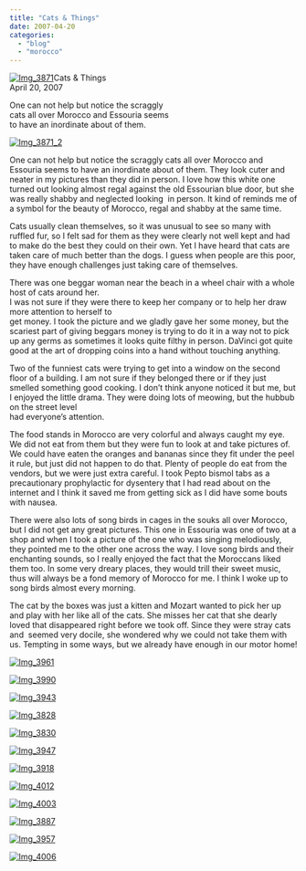 ```yaml
---
title: "Cats & Things"
date: 2007-04-20
categories: 
  - "blog"
  - "morocco"
---
```


[![Img_3871](https://pub-ac94b3f306b24c0dba4238943c97f2e1.r2.dev/soultravelers3/images/2008/03/25/img_3871.png "Img_3871")](https://pub-ac94b3f306b24c0dba4238943c97f2e1.r2.dev/photos/uncategorized/2008/03/25/img_3871.png)Cats & Things  
April 20, 2007

One can not help but notice the scraggly  
cats all over Morocco and Essouria seems  
to have an inordinate about of them.

<!--more-->

[![Img_3871_2](https://pub-ac94b3f306b24c0dba4238943c97f2e1.r2.dev/soultravelers3/images/2008/03/25/img_3871_2.png "Img_3871_2")](https://pub-ac94b3f306b24c0dba4238943c97f2e1.r2.dev/photos/uncategorized/2008/03/25/img_3871_2.png)

One can not help but notice the scraggly cats all over Morocco and Essouria seems to have an inordinate about of them. They look cuter and neater in my pictures than they did in person. I love how this white one turned out looking almost regal against the old Essourian blue door, but she was really shabby and neglected looking  in person. It kind of reminds me of a symbol for the beauty of Morocco, regal and shabby at the same time.

Cats usually clean themselves, so it was unusual to see so many with ruffled fur, so I felt sad for them as they were clearly not well kept and had to make do the best they could on their own. Yet I have heard that cats are taken care of much better than the dogs. I guess when people are this poor, they have enough challenges just taking care of themselves.

There was one beggar woman near the beach in a wheel chair with a whole host of cats around her.  
I was not sure if they were there to keep her company or to help her draw more attention to herself to  
get money. I took the picture and we gladly gave her some money, but the scariest part of giving beggars money is trying to do it in a way not to pick up any germs as sometimes it looks quite filthy in person. DaVinci got quite good at the art of dropping coins into a hand without touching anything.

Two of the funniest cats were trying to get into a window on the second floor of a building. I am not sure if they belonged there or if they just smelled something good cooking. I don’t think anyone noticed it but me, but I enjoyed the little drama. They were doing lots of meowing, but the hubbub on the street level  
had everyone’s attention.

The food stands in Morocco are very colorful and always caught my eye. We did not eat from them but they were fun to look at and take pictures of. We could have eaten the oranges and bananas since they fit under the peel it rule, but just did not happen to do that. Plenty of people do eat from the vendors, but we were just extra careful. I took Pepto bismol tabs as a precautionary prophylactic for dysentery that I had read about on the internet and I think it saved me from getting sick as I did have some bouts with nausea.

There were also lots of song birds in cages in the souks all over Morocco, but I did not get any great pictures. This one in Essouria was one of two at a shop and when I took a picture of the one who was singing melodiously, they pointed me to the other one across the way. I love song birds and their enchanting sounds, so I really enjoyed the fact that the Moroccans liked them too. In some very dreary places, they would trill their sweet music, thus will always be a fond memory of Morocco for me. I think I woke up to song birds almost every morning.

The cat by the boxes was just a kitten and Mozart wanted to pick her up and play with her like all of the cats. She misses her cat that she dearly loved that disappeared right before we took off. Since they were stray cats and  seemed very docile, she wondered why we could not take them with us. Tempting in some ways, but we already have enough in our motor home!

[![Img_3961](https://pub-ac94b3f306b24c0dba4238943c97f2e1.r2.dev/soultravelers3/images/2008/03/25/img_3961.png "Img_3961")](https://pub-ac94b3f306b24c0dba4238943c97f2e1.r2.dev/photos/uncategorized/2008/03/25/img_3961.png)

[![Img_3990](https://pub-ac94b3f306b24c0dba4238943c97f2e1.r2.dev/soultravelers3/images/2008/03/25/img_3990.png "Img_3990")](https://pub-ac94b3f306b24c0dba4238943c97f2e1.r2.dev/photos/uncategorized/2008/03/25/img_3990.png)

[![Img_3943](https://pub-ac94b3f306b24c0dba4238943c97f2e1.r2.dev/soultravelers3/images/2008/03/25/img_3943.png "Img_3943")](https://pub-ac94b3f306b24c0dba4238943c97f2e1.r2.dev/photos/uncategorized/2008/03/25/img_3943.png)

[![Img_3828](https://pub-ac94b3f306b24c0dba4238943c97f2e1.r2.dev/soultravelers3/images/2008/03/25/img_3828.png "Img_3828")](https://pub-ac94b3f306b24c0dba4238943c97f2e1.r2.dev/photos/uncategorized/2008/03/25/img_3828.png)

[![Img_3830](https://pub-ac94b3f306b24c0dba4238943c97f2e1.r2.dev/soultravelers3/images/2008/03/25/img_3830.png "Img_3830")](https://pub-ac94b3f306b24c0dba4238943c97f2e1.r2.dev/photos/uncategorized/2008/03/25/img_3830.png)

[![Img_3947](https://pub-ac94b3f306b24c0dba4238943c97f2e1.r2.dev/soultravelers3/images/2008/03/25/img_3947.png "Img_3947")](https://pub-ac94b3f306b24c0dba4238943c97f2e1.r2.dev/photos/uncategorized/2008/03/25/img_3947.png)

[![Img_3918](https://pub-ac94b3f306b24c0dba4238943c97f2e1.r2.dev/soultravelers3/images/2008/03/25/img_3918.png "Img_3918")](https://pub-ac94b3f306b24c0dba4238943c97f2e1.r2.dev/photos/uncategorized/2008/03/25/img_3918.png)

[![Img_4012](https://pub-ac94b3f306b24c0dba4238943c97f2e1.r2.dev/soultravelers3/images/2008/03/25/img_4012.png "Img_4012")](https://pub-ac94b3f306b24c0dba4238943c97f2e1.r2.dev/photos/uncategorized/2008/03/25/img_4012.png)

[![Img_4003](https://pub-ac94b3f306b24c0dba4238943c97f2e1.r2.dev/soultravelers3/images/2008/03/25/img_4003.png "Img_4003")](https://pub-ac94b3f306b24c0dba4238943c97f2e1.r2.dev/photos/uncategorized/2008/03/25/img_4003.png)

[![Img_3887](https://pub-ac94b3f306b24c0dba4238943c97f2e1.r2.dev/soultravelers3/images/2008/03/25/img_3887.png "Img_3887")](https://pub-ac94b3f306b24c0dba4238943c97f2e1.r2.dev/photos/uncategorized/2008/03/25/img_3887.png)

[![Img_3957](https://pub-ac94b3f306b24c0dba4238943c97f2e1.r2.dev/soultravelers3/images/2008/03/25/img_3957.png "Img_3957")](https://pub-ac94b3f306b24c0dba4238943c97f2e1.r2.dev/photos/uncategorized/2008/03/25/img_3957.png)

[![Img_4006](https://pub-ac94b3f306b24c0dba4238943c97f2e1.r2.dev/soultravelers3/images/2008/03/25/img_4006.png "Img_4006")](https://pub-ac94b3f306b24c0dba4238943c97f2e1.r2.dev/photos/uncategorized/2008/03/25/img_4006.png)
